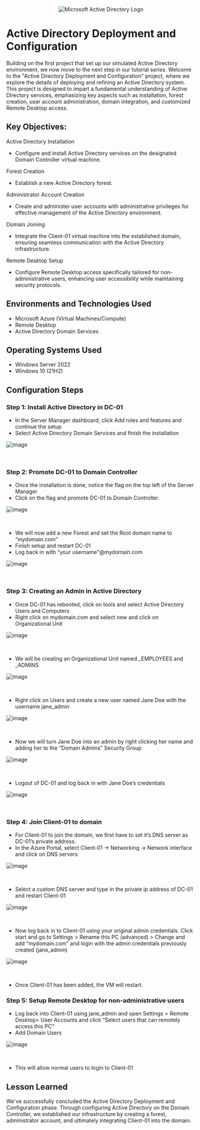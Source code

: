 <p align="center">
<img src="https://i.imgur.com/pU5A58S.png" alt="Microsoft Active Directory Logo"/>
</p>

<h1>Active Directory Deployment and Configuration </h1>

Building on the first project that set up our simulated Active Directory environment, we now move to the next step in our tutorial series. Welcome to the "Active Directory Deployment and Configuration" project, where we explore the details of deploying and refining an Active Directory system. This project is designed to impart a fundamental understanding of Active Directory services, emphasizing key aspects such as installation, forest creation, user account administration, domain integration, and customized Remote Desktop access.
</p>

<h2>Key Objectives:</h2>

Active Directory Installation
-  Configure and install Active Directory services on the designated Domain Controller virtual machine.

Forest Creation
- Establish a new Active Directory forest.

Administrator Account Creation
- Create and administer user accounts with administrative privileges for effective management of the Active Directory environment.

Domain Joining
- Integrate the Client-01 virtual machine into the established domain, ensuring seamless communication with the Active Directory infrastructure.

Remote Desktop Setup
- Configure Remote Desktop access specifically tailored for non-administrative users, enhancing user accessibility while maintaining security protocols.

<h2>Environments and Technologies Used</h2>

- Microsoft Azure (Virtual Machines/Compute)
- Remote Desktop
- Active Directory Domain Services

<h2>Operating Systems Used </h2>

- Windows Server 2022
- Windows 10 (21H2)


<h2>Configuration Steps</h2>

<h3>Step 1: Install Active Directory in DC-01</h3>

- In the Server Manager dashboard, click Add roles and features and continue the setup
- Select Active Directory Domain Services and finish the installation
</p>
  
![image](https://github.com/TechwTre/configure-ad/assets/126909509/f7d04c78-25d7-4b33-b44f-32e07f5e1288)
</p>
<br />


<h3>Step 2: Promote DC-01 to Domain Controller </h3>

- Once the installation is done, notice the flag on the top left of the Server Manager
- Click on the flag and promote DC-01 to Domain Controller.
</p>

![image](https://github.com/TechwTre/configure-ad/assets/126909509/310f6513-bd03-407e-b362-53cc8f86c04f)
</p>
<br />

- We will now add a new Forest and set the Root domain name to “mydomain.com”
- Finish setup and restart DC-01
- Log back in with “your username"@mydomain.com
</p>
  
![image](https://github.com/TechwTre/configure-ad/assets/126909509/c1f6fbb6-70d8-40e1-9ac5-c4512e3cd7be)
</p>
<br />

<h3>Step 3: Creating an Admin in Active Directory </h3>

- Once DC-01 has rebooted, click on tools and select Active Directory Users and Computers
- Right click on mydomain.com and select new and click on Organizational Unit
</p>

![image](https://github.com/TechwTre/configure-ad/assets/126909509/ad63487b-5a4a-4b8e-bff6-476cce6be242)
</p>
<br />

- We will be creating an Organizational Unit named _EMPLOYEES and _ADMINS 
</p>

![image](https://github.com/TechwTre/configure-ad/assets/126909509/2f2c4428-e563-4a84-9c37-ece85e0f5372)
</p>
<br />

- Right click on Users and create a new user named Jane Doe with the username jane_admin
</p>

![image](https://github.com/TechwTre/configure-ad/assets/126909509/ba885afa-1362-4fec-8046-db5de0b74b3b)
</p>
<br />

- Now we will turn Jane Doe into an admin by right clicking her name and adding her to the “Domain Admins” Security Group
</p>

![image](https://github.com/TechwTre/configure-ad/assets/126909509/e1c2ae4f-d0da-4b80-b152-9838ef5dda89)
</p>
<br />

- Logout of DC-01 and log back in with Jane Doe’s credentials
</p>

![image](https://github.com/TechwTre/configure-ad/assets/126909509/854401e3-e322-4545-a842-545a2696944e)
</p>
<br />

<h3>Step 4: Join Client-01 to domain</h3>

- For Client-01 to join the domain, we first have to set it’s DNS server as DC-01’s private address.
- In the Azure Portal, select Client-01 -> Networking -> Network interface and click on DNS servers
</p>

![image](https://github.com/TechwTre/configure-ad/assets/126909509/89dab9af-6460-49cb-96e1-395c49ed7901)
</p>
<br />

- Select a custom DNS server and type in the private ip address of DC-01 and restart Client-01
</p>

![image](https://github.com/TechwTre/configure-ad/assets/126909509/1b67e90e-6bb5-4b99-80e9-1290e3db94c8)
</p>
<br />

- Now log back in to Client-01 using your original admin credentials. Click start and go to Settings > Rename this PC (advanced) > Change and add “mydomain.com” and login with the admin credentials previously created (jane_admin) 
</p>

![image](https://github.com/TechwTre/configure-ad/assets/126909509/5a24a834-d8f8-47d6-b31a-bee6633d9df9)
</p>
<br />

- Once Client-01 has been added, the VM will restart.
</p>

<h3>Step 5: Setup Remote Desktop for non-administrative users </h3>

- Log back into Client-01 using jane_admin and open Settings > Remote Desktop> User Accounts and click “Select users that can remotely access this PC”
- Add Domain Users

![image](https://github.com/TechwTre/configure-ad/assets/126909509/e5a31a67-2d14-498d-afe9-bc6f2b914f8b)
</p>
<br />

- This will allow normal users to login to Client-01
</p>

<h2>Lesson Learned</h2>

We've successfully concluded the Active Directory Deployment and Configuration phase. Through configuring Active Directory on the Domain Controller, we established our infrastructure by creating a forest, administrator account, and ultimately integrating Client-01 into the domain. 
</p>
<br />
